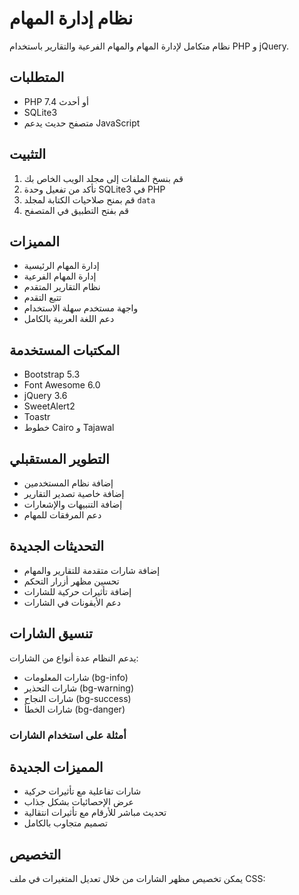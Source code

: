 # نظام إدارة المهام

نظام متكامل لإدارة المهام والمهام الفرعية والتقارير باستخدام PHP و jQuery.

## المتطلبات

- PHP 7.4 أو أحدث
- SQLite3
- متصفح حديث يدعم JavaScript

## التثبيت

1. قم بنسخ الملفات إلى مجلد الويب الخاص بك
2. تأكد من تفعيل وحدة SQLite3 في PHP
3. قم بمنح صلاحيات الكتابة لمجلد `data`
4. قم بفتح التطبيق في المتصفح

## المميزات

- إدارة المهام الرئيسية
- إدارة المهام الفرعية
- نظام التقارير المتقدم
- تتبع التقدم
- واجهة مستخدم سهلة الاستخدام
- دعم اللغة العربية بالكامل

## المكتبات المستخدمة

- Bootstrap 5.3
- Font Awesome 6.0
- jQuery 3.6
- SweetAlert2
- Toastr
- خطوط Cairo و Tajawal

## التطوير المستقبلي

- إضافة نظام المستخدمين
- إضافة خاصية تصدير التقارير
- إضافة التنبيهات والإشعارات
- دعم المرفقات للمهام 

## التحديثات الجديدة
- إضافة شارات متقدمة للتقارير والمهام
- تحسين مظهر أزرار التحكم
- إضافة تأثيرات حركية للشارات
- دعم الأيقونات في الشارات

## تنسيق الشارات
يدعم النظام عدة أنواع من الشارات:
- شارات المعلومات (bg-info)
- شارات التحذير (bg-warning)
- شارات النجاح (bg-success)
- شارات الخطأ (bg-danger)

### أمثلة على استخدام الشارات

## المميزات الجديدة
- شارات تفاعلية مع تأثيرات حركية
- عرض الإحصائيات بشكل جذاب
- تحديث مباشر للأرقام مع تأثيرات انتقالية
- تصميم متجاوب بالكامل

## التخصيص
يمكن تخصيص مظهر الشارات من خلال تعديل المتغيرات في ملف CSS: